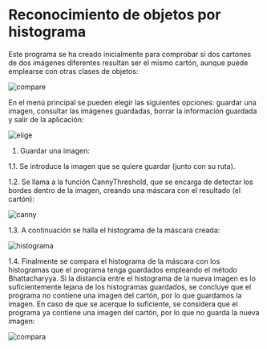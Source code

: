 # Reconocimiento de objetos por histograma

Este programa se ha creado inicialmente para comprobar si dos cartones de dos imágenes diferentes resultan ser el mismo cartón, aunque puede emplearse con otras clases de objetos:

![compare](https://user-images.githubusercontent.com/44776831/48085016-791f4980-e1f9-11e8-9202-5aef3d725e38.png)

En el menú principal se pueden elegir las siguientes opciones: guardar una imagen, consultar las imágenes guardadas, borrar la información guardada y salir de la aplicación:

![elige](https://user-images.githubusercontent.com/44776831/48085167-d9ae8680-e1f9-11e8-8764-abb99ea9bed0.png)

1. Guardar una imagen:

1.1. Se introduce la imagen que se quiere guardar (junto con su ruta).

1.2. Se llama a la función CannyThreshold, que se encarga de detectar los bordes dentro de la imagen, creando una máscara con el resultado (el cartón):

![canny](https://user-images.githubusercontent.com/44776831/48085418-7a04ab00-e1fa-11e8-9cce-a50fb1720bcb.png)

1.3. A continuación se halla el histograma de la máscara creada:

![histograma](https://user-images.githubusercontent.com/44776831/48085585-fc8d6a80-e1fa-11e8-944a-eb754d215e90.png)

1.4. Finalmente se compara el histograma de la máscara con los histogramas que el programa tenga guardados empleando el método Bhattacharyya. Si la distancia entre el histograma de la nueva imagen es lo suficientemente lejana de los histogramas guardados, se concluye que el programa no contiene una imagen del cartón, por lo que guardamos la imagen. En caso de que se acerque lo suficiente, se considera que el programa ya contiene una imagen del cartón, por lo que no guarda la nueva imagen:

![compara](https://user-images.githubusercontent.com/44776831/48086006-12e7f600-e1fc-11e8-8d7e-470cecbf3c6a.png)
